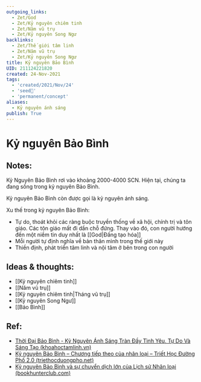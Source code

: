 ```yaml
---
outgoing_links:
  - Zet/God
  - Zet/Kỷ nguyên chiêm tinh
  - Zet/Năm vũ trụ
  - Zet/Kỷ nguyên Song Ngư
backlinks:
  - Zet/Thế giới tâm linh
  - Zet/Năm vũ trụ
  - Zet/Kỷ nguyên Song Ngư
title: Kỷ nguyên Bảo Bình
UID: 211124221820
created: 24-Nov-2021
tags:
  - 'created/2021/Nov/24'
  - 'seed🥜'
  - 'permanent/concept'
aliases:
  - Kỷ nguyên ánh sáng
publish: True
---
```

# Kỷ nguyên Bảo Bình

## Notes:
Kỷ Nguyên Bảo Bình rơi vào khoảng 2000-4000 SCN. Hiện tại, chúng ta đang sống trong kỷ nguyên Bảo Bình.

Kỷ nguyên Bảo Bình còn được gọi là kỷ nguyên ánh sáng.

Xu thế trong kỷ nguyên Bảo Bình:

- Tự do, thoát khỏi các ràng buộc truyền thống về xã hội, chính trị và tôn giáo. Các tôn giáo mất đi dần chỗ đứng. Thay vào đó, con người hướng đến một niềm tin duy nhất là [[God|Đấng tạo hóa]]
- Mỗi người tự định nghĩa về bản thân mình trong thế giới này
- Thiền định, phát triển tâm linh và nội tâm ở bên trong con người

## Ideas & thoughts:
- [[Kỷ nguyên chiêm tinh]]
- [[Năm vũ trụ]]
- [[Kỷ nguyên chiêm tinh|Tháng vũ trụ]]
- [[Kỷ nguyên Song Ngư]]
- [[Bảo Bình]]


## Ref:
- [Thời Đại Bảo Bình - Kỷ Nguyên Ánh Sáng Tràn Đầy Tình Yêu, Tự Do Và Sáng Tạo (khoahoctamlinh.vn)](https://khoahoctamlinh.vn/dai-ky-nguyen/thoi-dai-bao-binh---ky-nguyen-anh-sang-tran-day-tinh-yeu-tu-do-va-sang-tao-669.html)
- [Kỷ nguyên Bảo Bình – Chương tiếp theo của nhân loại – Triết Học Đường Phố 2.0 (triethocduongpho.net)](https://triethocduongpho.net/2021/01/02/ky-nguyen-bao-binh-chuong-tiep-theo-cua-nhan-loai/)
- [Kỷ nguyên Bảo Bình và sự chuyển dịch lớn của Lịch sử Nhân loại (bookhunterclub.com)](https://bookhunterclub.com/ky-nguyen-bao-binh-va-su-chuyen-dich-lon-cua-lich-su-nhan-loai/)